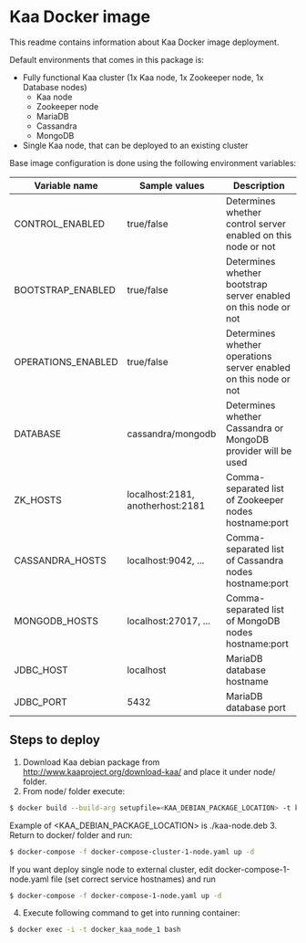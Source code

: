 # Kaa Docker image

This readme contains information about Kaa Docker image deployment.

Default environments that comes in this package is:
  - Fully functional Kaa cluster (1x Kaa node, 1x Zookeeper node, 1x Database nodes)
    - Kaa node
    - Zookeeper node
    - MariaDB
    - Cassandra
    - MongoDB
  - Single Kaa node, that can be deployed to an existing cluster

Base image configuration is done using the following environment variables:

| Variable name      | Sample values                    | Description                                                      |
|--------------------|----------------------------------|------------------------------------------------------------------|
| CONTROL_ENABLED    | true/false                       | Determines whether control server enabled on this node or not    |
| BOOTSTRAP_ENABLED  | true/false                       | Determines whether bootstrap server enabled on this node or not  |
| OPERATIONS_ENABLED | true/false                       | Determines whether operations server enabled on this node or not |
| DATABASE           | cassandra/mongodb                | Determines whether Cassandra or MongoDB provider will be used    |
| ZK_HOSTS           | localhost:2181, anotherhost:2181 | Comma-separated list of Zookeeper nodes hostname:port            |
| CASSANDRA_HOSTS    | localhost:9042, ...              | Comma-separated list of Cassandra nodes hostname:port            |
| MONGODB_HOSTS      | localhost:27017, ...             | Comma-separated list of MongoDB nodes hostname:port              |
| JDBC_HOST          | localhost                        | MariaDB database hostname                                     |
| JDBC_PORT          | 5432                             | MariaDB database port                                         |

## Steps to deploy

1. Download Kaa debian package from http://www.kaaproject.org/download-kaa/ and place it under node/ folder.
2. From node/ folder execute:
```sh
$ docker build --build-arg setupfile=<KAA_DEBIAN_PACKAGE_LOCATION> -t kaaproject/node:0.9.0 .
```
Example of <KAA_DEBIAN_PACKAGE_LOCATION> is ./kaa-node.deb
3. Return to docker/ folder and run:
```sh
$ docker-compose -f docker-compose-cluster-1-node.yaml up -d
```
If you want deploy single node to external cluster, edit docker-compose-1-node.yaml file (set correct service hostnames) and run
```sh
$ docker-compose -f docker-compose-1-node.yaml up -d
```
4. Execute following command to get into running container:
```sh
$ docker exec -i -t docker_kaa_node_1 bash
```

